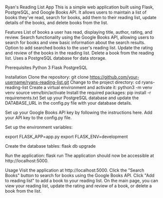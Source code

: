 Ryan's Reading List App
This is a simple web application built using Flask, PostgreSQL, and Google Books API. It allows users to maintain a list of books they've read, search for books, add them to their reading list, update details of the books, and delete books from the list.

Features
List of books a user has read, displaying title, author, rating, and review.
Search functionality using the Google Books API, allowing users to search for books and view basic information about the search results.
Option to add searched books to the user's reading list.
Update the rating and review of the books in the reading list.
Delete a book from the reading list.
Uses a PostgreSQL database for data storage.

Prerequisites
Python 3
Flask
PostgreSQL

Installation
Clone the repository:
git clone https://github.com/your-username/ryans-reading-list.git
Change to the project directory:
cd ryans-reading-list
Create a virtual environment and activate it:
python3 -m venv venv
source venv/bin/activate
Install the required packages:
pip install -r requirements.txt
Set up your PostgreSQL database and update the DATABASE_URL in the config.py file with your database details.

Set up your Google Books API key by following the instructions here. Add your API key to the config.py file.

Set up the environment variables:

export FLASK_APP=app.py
export FLASK_ENV=development

Create the database tables:
flask db upgrade

Run the application:
flask run
The application should now be accessible at http://localhost:5000.

Usage
Visit the application at http://localhost:5000.
Click the "Search Books" button to search for books using the Google Books API.
Click "Add to reading list" to add a book to your reading list.
On the main page, you can view your reading list, update the rating and review of a book, or delete a book from the list.
